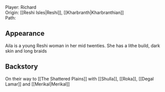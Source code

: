 Player: Richard <br>Origin: [[Reshi Isles|Reshi]],  [[Kharbranth|Kharbranthian]]<br>Path: <br>

## Appearance
Aila is a young Reshi woman in her mid twenties. She has a lithe build, dark skin and long braids

## Backstory
On their way to [[The Shattered Plains]] with [[Shulla]], [[Roka]], [[Degal Lamar]] and [[Merikal|Merikal]]